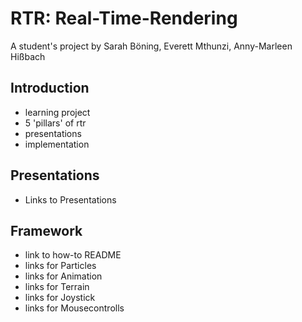 # RTR: Real-Time-Rendering

A student's project by Sarah Böning, Everett Mthunzi, Anny-Marleen Hißbach

## Introduction

* learning project
* 5 'pillars' of rtr
* presentations
* implementation


## Presentations

* Links to Presentations

## Framework

* link to how-to README
* links for Particles
* links for Animation
* links for Terrain
* links for Joystick
* links for Mousecontrolls
